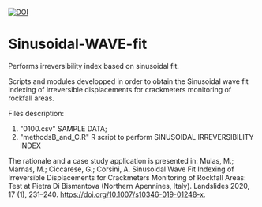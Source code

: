 [![DOI](https://zenodo.org/badge/371643403.svg)](https://zenodo.org/badge/latestdoi/371643403)

# Sinusoidal-WAVE-fit
Performs irreversibility index based on sinusoidal fit.

Scripts and modules developped in order to obtain the Sinusoidal wave fit indexing of irreversible displacements for crackmeters monitoring of rockfall areas.

Files description:
1) "0100.csv" SAMPLE DATA;
2) "methodsB_and_C.R" R script to perform SINUSOIDAL IRREVERSIBILITY INDEX

The rationale and a case study application is presented in: Mulas, M.; Marnas, M.; Ciccarese, G.; Corsini, A. Sinusoidal Wave Fit Indexing of Irreversible Displacements for Crackmeters Monitoring of Rockfall Areas: Test at Pietra Di Bismantova (Northern Apennines, Italy). Landslides 2020, 17 (1), 231–240. https://doi.org/10.1007/s10346-019-01248-x.
